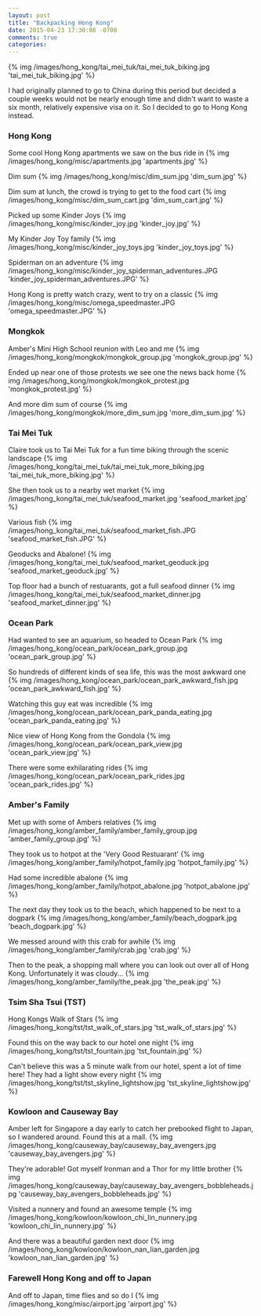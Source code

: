 ```yaml
---
layout: post
title: "Backpacking Hong Kong"
date: 2015-04-23 17:30:08 -0700
comments: true
categories: 
---
```


{% img /images/hong_kong/tai_mei_tuk/tai_mei_tuk_biking.jpg 'tai_mei_tuk_biking.jpg' %}

I had originally planned to go to China during this period but decided a couple weeks would not be nearly enough time and didn't want to waste a six month, relatively expensive visa on it. So I decided to go to Hong Kong instead.

<!-- more -->

<h3> Hong Kong </h3>

Some cool Hong Kong apartments we saw on the bus ride in
{% img /images/hong_kong/misc/apartments.jpg 'apartments.jpg' %}

Dim sum
{% img /images/hong_kong/misc/dim_sum.jpg 'dim_sum.jpg' %}

Dim sum at lunch, the crowd is trying to get to the food cart
{% img /images/hong_kong/misc/dim_sum_cart.jpg 'dim_sum_cart.jpg' %}

Picked up some Kinder Joys
{% img /images/hong_kong/misc/kinder_joy.jpg 'kinder_joy.jpg' %}

My Kinder Joy Toy family
{% img /images/hong_kong/misc/kinder_joy_toys.jpg 'kinder_joy_toys.jpg' %}

Spiderman on an adventure
{% img /images/hong_kong/misc/kinder_joy_spiderman_adventures.JPG 'kinder_joy_spiderman_adventures.JPG' %}

Hong Kong is pretty watch crazy, went to try on a classic
{% img /images/hong_kong/misc/omega_speedmaster.JPG 'omega_speedmaster.JPG' %}

<h3> Mongkok </h3>

Amber's Mini High School reunion with Leo and me
{% img /images/hong_kong/mongkok/mongkok_group.jpg 'mongkok_group.jpg' %}

Ended up near one of those protests we see one the news back home
{% img /images/hong_kong/mongkok/mongkok_protest.jpg 'mongkok_protest.jpg' %}

And more dim sum of course
{% img /images/hong_kong/mongkok/more_dim_sum.jpg 'more_dim_sum.jpg' %}

<h3> Tai Mei Tuk </h3>

Claire took us to Tai Mei Tuk for a fun time biking through the scenic landscape
{% img /images/hong_kong/tai_mei_tuk/tai_mei_tuk_more_biking.jpg 'tai_mei_tuk_more_biking.jpg' %}

She then took us to a nearby wet market
{% img /images/hong_kong/tai_mei_tuk/seafood_market.jpg 'seafood_market.jpg' %}

Various fish
{% img /images/hong_kong/tai_mei_tuk/seafood_market_fish.JPG 'seafood_market_fish.JPG' %}

Geoducks and Abalone!
{% img /images/hong_kong/tai_mei_tuk/seafood_market_geoduck.jpg 'seafood_market_geoduck.jpg' %}

Top floor had a bunch of restuarants, got a full seafood dinner
{% img /images/hong_kong/tai_mei_tuk/seafood_market_dinner.jpg 'seafood_market_dinner.jpg' %}

<h3> Ocean Park </h3>

Had wanted to see an aquarium, so headed to Ocean Park
{% img /images/hong_kong/ocean_park/ocean_park_group.jpg 'ocean_park_group.jpg' %}

So hundreds of different kinds of sea life, this was the most awkward one
{% img /images/hong_kong/ocean_park/ocean_park_awkward_fish.jpg 'ocean_park_awkward_fish.jpg' %}

Watching this guy eat was incredible
{% img /images/hong_kong/ocean_park/ocean_park_panda_eating.jpg 'ocean_park_panda_eating.jpg' %}

Nice view of Hong Kong from the Gondola
{% img /images/hong_kong/ocean_park/ocean_park_view.jpg 'ocean_park_view.jpg' %}

There were some exhilarating rides
{% img /images/hong_kong/ocean_park/ocean_park_rides.jpg 'ocean_park_rides.jpg' %}

<h3> Amber's Family </h3>

Met up with some of Ambers relatives
{% img /images/hong_kong/amber_family/amber_family_group.jpg 'amber_family_group.jpg' %}

They took us to hotpot at the 'Very Good Restuarant'
{% img /images/hong_kong/amber_family/hotpot_family.jpg 'hotpot_family.jpg' %}

Had some incredible abalone
{% img /images/hong_kong/amber_family/hotpot_abalone.jpg 'hotpot_abalone.jpg' %}

The next day they took us to the beach, which happened to be next to a dogpark
{% img /images/hong_kong/amber_family/beach_dogpark.jpg 'beach_dogpark.jpg' %}

We messed around with this crab for awhile
{% img /images/hong_kong/amber_family/crab.jpg 'crab.jpg' %}

Then to the peak, a shopping mall where you can look out over all of Hong Kong. Unfortunately it was cloudy...
{% img /images/hong_kong/amber_family/the_peak.jpg 'the_peak.jpg' %}

<h3> Tsim Sha Tsui (TST) </h3>

Hong Kongs Walk of Stars
{% img /images/hong_kong/tst/tst_walk_of_stars.jpg 'tst_walk_of_stars.jpg' %}

Found this on the way back to our hotel one night
{% img /images/hong_kong/tst/tst_fountain.jpg 'tst_fountain.jpg' %}

Can't believe this was a 5 minute walk from our hotel, spent a lot of time here! They had a light show every night
{% img /images/hong_kong/tst/tst_skyline_lightshow.jpg 'tst_skyline_lightshow.jpg' %}

<h3> Kowloon and Causeway Bay</h3>

Amber left for Singapore a day early to catch her prebooked flight to Japan, so I wandered around. Found this at a mall.
{% img /images/hong_kong/causeway_bay/causeway_bay_avengers.jpg 'causeway_bay_avengers.jpg' %}

They're adorable! Got myself Ironman and a Thor for my little brother
{% img /images/hong_kong/causeway_bay/causeway_bay_avengers_bobbleheads.jpg 'causeway_bay_avengers_bobbleheads.jpg' %}

Visited a nunnery and found an awesome temple
{% img /images/hong_kong/kowloon/kowloon_chi_lin_nunnery.jpg 'kowloon_chi_lin_nunnery.jpg' %}

And there was a beautiful garden next door
{% img /images/hong_kong/kowloon/kowloon_nan_lian_garden.jpg 'kowloon_nan_lian_garden.jpg' %}

<h3> Farewell Hong Kong and off to Japan </h3>

And off to Japan, time flies and so do I
{% img /images/hong_kong/misc/airport.jpg 'airport.jpg' %}

